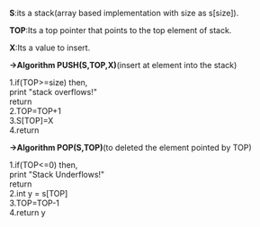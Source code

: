 __S__:its a stack(array based implementation with size as s[size]).   

__TOP__:Its a top pointer that points to the top element of stack.   

__X__:Its a value to insert.  

__->Algorithm PUSH(S,TOP,X)__(insert at element into the stack)     

   

  1.if(TOP>=size) then,   
        print "stack overflows!"  
        return  
  2.TOP=TOP+1  
  3.S[TOP]=X  
  4.return  


     
__->Algorithm POP(S,TOP)__(to deleted the element pointed by TOP)      

   
  1.if(TOP<=0) then,   
        print "Stack Underflows!"  
        return  
  2.int y = s[TOP]    
  3.TOP=TOP-1   
  4.return y     

    
  


  
